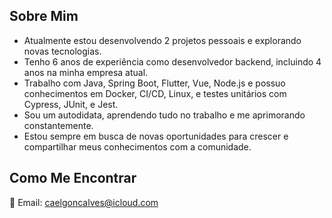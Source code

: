 ## Sobre Mim

- Atualmente estou desenvolvendo 2 projetos pessoais e explorando novas tecnologias.
- Tenho 6 anos de experiência como desenvolvedor backend, incluindo 4 anos na minha empresa atual.
- Trabalho com Java, Spring Boot, Flutter, Vue, Node.js e possuo conhecimentos em Docker, CI/CD, Linux, e testes unitários com Cypress, JUnit, e Jest.
- Sou um autodidata, aprendendo tudo no trabalho e me aprimorando constantemente.
- Estou sempre em busca de novas oportunidades para crescer e compartilhar meus conhecimentos com a comunidade.

## Como Me Encontrar
📧 Email: [caelgoncalves@icloud.com](mailto:caelgoncalves@icloud.com)
